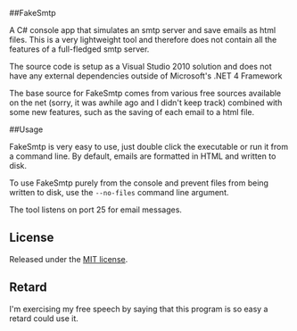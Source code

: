 ##FakeSmtp

A C# console app that simulates an smtp server and save emails as html files. This is a very lightweight tool and therefore does not contain all the features of a full-fledged smtp server.

The source code is setup as a Visual Studio 2010 solution and does not have any external dependencies outside of Microsoft's .NET 4 Framework

The base source for FakeSmtp comes from various free sources available on the net (sorry, it was awhile ago and I didn't keep track) combined with some new features, such as the saving of each email to a html file.

##Usage

FakeSmtp is very easy to use, just double click the executable or run it from a command line. By default, emails are formatted in HTML and written to disk.

To use FakeSmtp purely from the console and prevent files from being written to disk, use the `--no-files` command line argument.

The tool listens on port 25 for email messages.

## License
Released under the [MIT license](http://www.opensource.org/licenses/MIT).

## Retard
I'm exercising my free speech by saying that this program is so easy a retard could use it.
